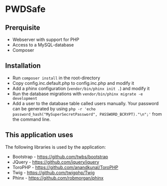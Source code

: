 PWDSafe
=======

Prerquisite
-----------
* Webserver with support for PHP
* Access to a MySQL-database
* Composer

Installation
------------
* Run `composer install` in the root-directory
* Copy config.inc.default.php to config.inc.php and modify it
* Add a phinx configuration (`vendor/bin/phinx init .`) and modify it
* Run the database migrations with `vendor/bin/phinx migrate -e development`
* Add a user to the database table called users manually. Your password can be generated by using `php -r 'echo password_hash("MySuperSecretPassword", PASSWORD_BCRYPT)."\n";'` from the command line.

This application uses
---------------------
The following libraries is used by the application:
* Bootstrap - https://github.com/twbs/bootstrap
* JQuery - https://github.com/jquery/jquery
* ToroPHP - https://github.com/anandkunal/ToroPHP
* Twig - https://github.com/twigphp/Twig
* Phinx - https://github.com/robmorgan/phinx
